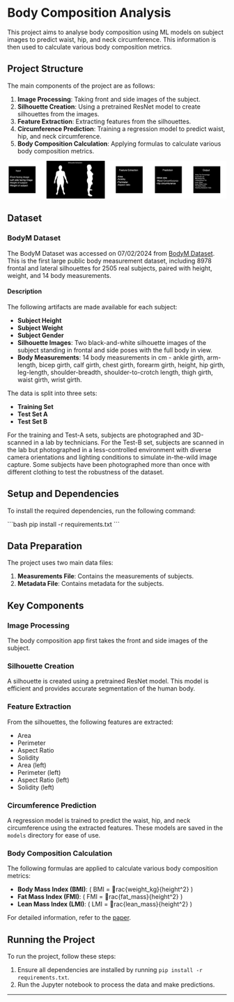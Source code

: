 
# Body Composition Analysis

This project aims to analyse body composition using ML models on subject images to predict waist, hip, and neck circumference. This information is then used to calculate various body composition metrics.

## Project Structure

The main components of the project are as follows:

1. **Image Processing**: Taking front and side images of the subject.
2. **Silhouette Creation**: Using a pretrained ResNet model to create silhouettes from the images.
3. **Feature Extraction**: Extracting features from the silhouettes.
4. **Circumference Prediction**: Training a regression model to predict waist, hip, and neck circumference.
5. **Body Composition Calculation**: Applying formulas to calculate various body composition metrics.

![picture alt](project.png)

## Dataset

### BodyM Dataset

The BodyM Dataset was accessed on 07/02/2024 from [BodyM Dataset](https://registry.opendata.aws/bodym). This is the first large public body measurement dataset, including 8978 frontal and lateral silhouettes for 2505 real subjects, paired with height, weight, and 14 body measurements. 

#### Description

The following artifacts are made available for each subject:

- **Subject Height**
- **Subject Weight**
- **Subject Gender**
- **Silhouette Images**: Two black-and-white silhouette images of the subject standing in frontal and side poses with the full body in view.
- **Body Measurements**: 14 body measurements in cm - ankle girth, arm-length, bicep girth, calf girth, chest girth, forearm girth, height, hip girth, leg-length, shoulder-breadth, shoulder-to-crotch length, thigh girth, waist girth, wrist girth.

The data is split into three sets:
- **Training Set**
- **Test Set A**
- **Test Set B**

For the training and Test-A sets, subjects are photographed and 3D-scanned in a lab by technicians. For the Test-B set, subjects are scanned in the lab but photographed in a less-controlled environment with diverse camera orientations and lighting conditions to simulate in-the-wild image capture. Some subjects have been photographed more than once with different clothing to test the robustness of the dataset.

## Setup and Dependencies

To install the required dependencies, run the following command:

\`\`\`bash
pip install -r requirements.txt
\`\`\`

## Data Preparation

The project uses two main data files:

1. **Measurements File**: Contains the measurements of subjects.
2. **Metadata File**: Contains metadata for the subjects.

## Key Components

### Image Processing

The body composition app first takes the front and side images of the subject.

### Silhouette Creation

A silhouette is created using a pretrained ResNet model. This model is efficient and provides accurate segmentation of the human body.

### Feature Extraction

From the silhouettes, the following features are extracted:

- Area
- Perimeter
- Aspect Ratio
- Solidity
- Area (left)
- Perimeter (left)
- Aspect Ratio (left)
- Solidity (left)

### Circumference Prediction

A regression model is trained to predict the waist, hip, and neck circumference using the extracted features. These models are saved in the `models` directory for ease of use.

### Body Composition Calculation

The following formulas are applied to calculate various body composition metrics:

- **Body Mass Index (BMI)**: \( BMI = rac{weight\_kg}{height^2} \)
- **Fat Mass Index (FMI)**: \( FMI = rac{fat\_mass}{height^2} \)
- **Lean Mass Index (LMI)**: \( LMI = rac{lean\_mass}{height^2} \)

For detailed information, refer to the [paper](https://www.math.csi.cuny.edu/~verzani/Classes/Old/S2005/MTH113/ComputerProjects/HumanBodyII.pdf).

## Running the Project

To run the project, follow these steps:

1. Ensure all dependencies are installed by running `pip install -r requirements.txt`.
2. Run the Jupyter notebook to process the data and make predictions.

---
